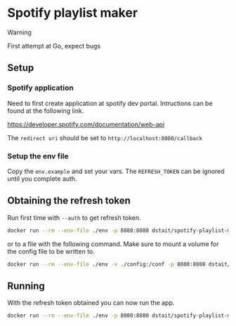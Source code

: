 # Spotify playlist maker

> [!WARNING]
>  First attempt at Go, expect bugs

## Setup

### Spotify application
Need to first create application at spotify dev portal. Intructions can be found at the following link. 

https://developer.spotify.com/documentation/web-api

The `redirect uri` should be set to `http://localhost:8080/callback`

### Setup the env file
Copy the `env.example` and set your vars. The `REFRESH_TOKEN` can be ignored until you complete auth. 


## Obtaining the refresh token
Run first time with `--auth` to get refresh token. 
```bash
docker run --rm --env-file ./env -p 8080:8080 dstait/spotify-playlist-maker:latest --auth
```
or to a file with the following command. Make sure to mount a volume for the config file to be written to.
```bash
docker run --rm --env-file ./env -v ./config:/conf -p 8080:8080 dstait/spotify-playlist-maker:latest --auth --file
```


## Running
With the refresh token obtained you can now run the app. 
```bash
docker run --rm --env-file ./env -p 8080:8080 dstait/spotify-playlist-maker:latest

```